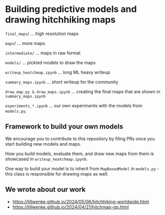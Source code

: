 # Building predictive models and drawing hitchhiking maps

`final_maps`/ ... high resolution maps

`maps`/ ... more maps

`intermediate/` ... maps in raw format

`models/` ... pickled models to draw the maps

`writeup_heatchmap.ipynb` ... long ML heavy writeup

`summary_maps.ipynb` ... short writeup for the community

`draw_map.py & draw_maps.ipynb` ... creating the final maps that are shown in `summary_maps.ipynb`

`experiments_*.ipynb` ... our own experiments with the models from `models.py`.

## Framework to build your own models
We encourage you to contribute to this repository by filing PRs once you start building new models and maps.

How you build models, evaluate them, and draw new maps from them is showcased in `writeup_heatchmap.ipynb`.

One way to build your model is to inherit from `MapBasedModel` in `models.py` - this class is responsible for drawing maps as well.



## We wrote about our work
- https://tillwenke.github.io/2024/05/06/hitchhiking-worldwide.html
- https://tillwenke.github.io/2024/04/21/hitchmap-gp.html

